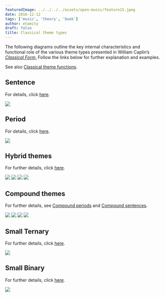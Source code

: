 ```yaml
---
featuredImage: ../../../../assets/open-music/feature15.jpeg
date: 2016-12-12
tags: ['music', 'theory', 'book']
author: etamity
draft: false
title: Classical theme types
---
```


The following diagrams outline the key internal characteristics and functional role of the various theme types presented in William Caplin’s [*Classical Form*.](https://openlibrary.org/works/OL2689355W/Classical_form) Follow the links below for further explanation and examples.

See also [Classical theme functions](../themeFunctions/).

Sentence
--------

For details, click [here](../sentence/).

<a href="sentence/"><img src="/Graphics/ClassicalThemes/sentence.svg" /></a>

Period
------

For details, click [here](../period/).

<img src="/Graphics/ClassicalThemes/period.svg" />


Hybrid themes
-------------

For further details, click [here](../hybridThemes/).

<img src="/Graphics/ClassicalThemes/hybrid1.svg" />
<img src="/Graphics/ClassicalThemes/hybrid2.svg" />
<img src="/Graphics/ClassicalThemes/hybrid3.svg" />
<img src="/Graphics/ClassicalThemes/hybrid4.svg" />


Compound themes
---------------

For further details, see [Compound periods](../compoundPeriod) and [Compound sentences](../compoundSentence).

<img src="/Graphics/ClassicalThemes/16period-sent.svg"  />
<img src="/Graphics/ClassicalThemes/16period-hybrid1.svg"  />
<img src="/Graphics/ClassicalThemes/16period-hybrid3.svg" />
<img src="/Graphics/ClassicalThemes/16sentence.svg" />

Small Ternary
---------------

For further details, click [here](../smallTernary/).

<img src="/Graphics/ClassicalThemes/smallTernary.svg" />


Small Binary
---------------

For further details, click [here](../smallBinary/).

<img src="/Graphics/ClassicalThemes/smallBinary.svg"  />




